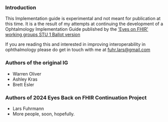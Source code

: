 

### Introduction



This Implementation guide is experimental and not meant for publication at this time. It is a the result of my attempts at continuing the development of a Ophtalmology Implementation Guide published by the ['Eyes on FHIR' working groups STU 1 Ballot version](https://hl7.org/fhir/uv/eyecare/2021Sep/index.html) 


If you are reading this and interested in improving interoperability in ophthalmology please do get in touch with me at fuhr.lars@gmail.com




### Authors of the original IG

- Warren Oliver
- Ashley Kras
- Brett Esler

### Authors of 2024 Eyes Back on FHIR Continuation Project 

- Lars Fuhrmann
- More people, soon, hopefully.
